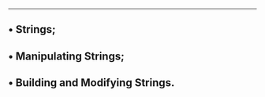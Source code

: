 
--------------------------------------
• Strings;
-------------------------------------
• Manipulating Strings;
---------------------------------------
• Building and Modifying Strings.
-----------------------------------------

